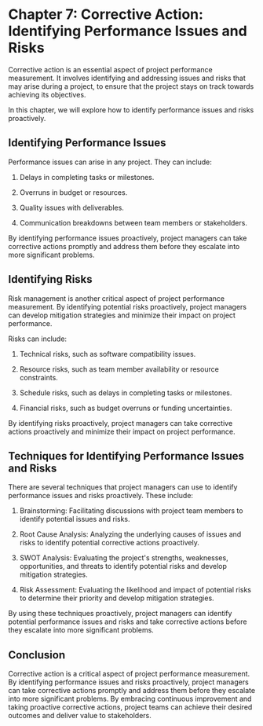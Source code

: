 Chapter 7: Corrective Action: Identifying Performance Issues and Risks
======================================================================

Corrective action is an essential aspect of project performance measurement. It involves identifying and addressing issues and risks that may arise during a project, to ensure that the project stays on track towards achieving its objectives.

In this chapter, we will explore how to identify performance issues and risks proactively.

Identifying Performance Issues
------------------------------

Performance issues can arise in any project. They can include:

1. Delays in completing tasks or milestones.

2. Overruns in budget or resources.

3. Quality issues with deliverables.

4. Communication breakdowns between team members or stakeholders.

By identifying performance issues proactively, project managers can take corrective actions promptly and address them before they escalate into more significant problems.

Identifying Risks
-----------------

Risk management is another critical aspect of project performance measurement. By identifying potential risks proactively, project managers can develop mitigation strategies and minimize their impact on project performance.

Risks can include:

1. Technical risks, such as software compatibility issues.

2. Resource risks, such as team member availability or resource constraints.

3. Schedule risks, such as delays in completing tasks or milestones.

4. Financial risks, such as budget overruns or funding uncertainties.

By identifying risks proactively, project managers can take corrective actions proactively and minimize their impact on project performance.

Techniques for Identifying Performance Issues and Risks
-------------------------------------------------------

There are several techniques that project managers can use to identify performance issues and risks proactively. These include:

1. Brainstorming: Facilitating discussions with project team members to identify potential issues and risks.

2. Root Cause Analysis: Analyzing the underlying causes of issues and risks to identify potential corrective actions proactively.

3. SWOT Analysis: Evaluating the project's strengths, weaknesses, opportunities, and threats to identify potential risks and develop mitigation strategies.

4. Risk Assessment: Evaluating the likelihood and impact of potential risks to determine their priority and develop mitigation strategies.

By using these techniques proactively, project managers can identify potential performance issues and risks and take corrective actions before they escalate into more significant problems.

Conclusion
----------

Corrective action is a critical aspect of project performance measurement. By identifying performance issues and risks proactively, project managers can take corrective actions promptly and address them before they escalate into more significant problems. By embracing continuous improvement and taking proactive corrective actions, project teams can achieve their desired outcomes and deliver value to stakeholders.


